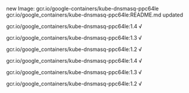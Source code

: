new Image: gcr.io/google-containers/kube-dnsmasq-ppc64le
gcr.io/google_containers/kube-dnsmasq-ppc64le:README.md updated 

gcr.io/google_containers/kube-dnsmasq-ppc64le:1.4 √

gcr.io/google_containers/kube-dnsmasq-ppc64le:1.3 √

gcr.io/google_containers/kube-dnsmasq-ppc64le:1.2 √

gcr.io/google_containers/kube-dnsmasq-ppc64le:1.4 √

gcr.io/google_containers/kube-dnsmasq-ppc64le:1.3 √

gcr.io/google_containers/kube-dnsmasq-ppc64le:1.2 √


